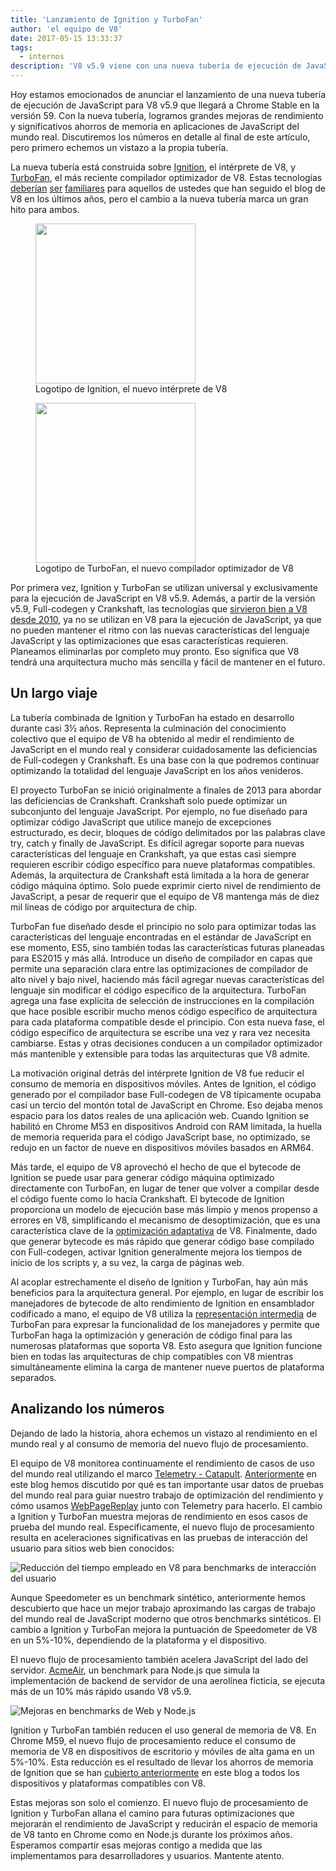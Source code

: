 ```yaml
---
title: 'Lanzamiento de Ignition y TurboFan'
author: 'el equipo de V8'
date: 2017-05-15 13:33:37
tags:
  - internos
description: 'V8 v5.9 viene con una nueva tubería de ejecución de JavaScript, basada en el intérprete Ignition y el compilador optimizador TurboFan.'
---
```

Hoy estamos emocionados de anunciar el lanzamiento de una nueva tubería de ejecución de JavaScript para V8 v5.9 que llegará a Chrome Stable en la versión 59. Con la nueva tubería, logramos grandes mejoras de rendimiento y significativos ahorros de memoria en aplicaciones de JavaScript del mundo real. Discutiremos los números en detalle al final de este artículo, pero primero echemos un vistazo a la propia tubería.

<!--truncate-->
La nueva tubería está construida sobre [Ignition](/docs/ignition), el intérprete de V8, y [TurboFan](/docs/turbofan), el más reciente compilador optimizador de V8. Estas tecnologías [deberían](/blog/turbofan-jit) [ser](/blog/ignition-interpreter) [familiares](/blog/test-the-future) para aquellos de ustedes que han seguido el blog de V8 en los últimos años, pero el cambio a la nueva tubería marca un gran hito para ambos.

<figure>
  <img src="/_img/v8-ignition.svg" width="256" height="256" alt="" loading="lazy"/>
  <figcaption>Logotipo de Ignition, el nuevo intérprete de V8</figcaption>
</figure>

<figure>
  <img src="/_img/v8-turbofan.svg" width="256" height="256" alt="" loading="lazy"/>
  <figcaption>Logotipo de TurboFan, el nuevo compilador optimizador de V8</figcaption>
</figure>

Por primera vez, Ignition y TurboFan se utilizan universal y exclusivamente para la ejecución de JavaScript en V8 v5.9. Además, a partir de la versión v5.9, Full-codegen y Crankshaft, las tecnologías que [sirvieron bien a V8 desde 2010](https://blog.chromium.org/2010/12/new-crankshaft-for-v8.html), ya no se utilizan en V8 para la ejecución de JavaScript, ya que no pueden mantener el ritmo con las nuevas características del lenguaje JavaScript y las optimizaciones que esas características requieren. Planeamos eliminarlas por completo muy pronto. Eso significa que V8 tendrá una arquitectura mucho más sencilla y fácil de mantener en el futuro.

## Un largo viaje

La tubería combinada de Ignition y TurboFan ha estado en desarrollo durante casi 3½ años. Representa la culminación del conocimiento colectivo que el equipo de V8 ha obtenido al medir el rendimiento de JavaScript en el mundo real y considerar cuidadosamente las deficiencias de Full-codegen y Crankshaft. Es una base con la que podremos continuar optimizando la totalidad del lenguaje JavaScript en los años venideros.

El proyecto TurboFan se inició originalmente a finales de 2013 para abordar las deficiencias de Crankshaft. Crankshaft solo puede optimizar un subconjunto del lenguaje JavaScript. Por ejemplo, no fue diseñado para optimizar código JavaScript que utilice manejo de excepciones estructurado, es decir, bloques de código delimitados por las palabras clave try, catch y finally de JavaScript. Es difícil agregar soporte para nuevas características del lenguaje en Crankshaft, ya que estas casi siempre requieren escribir código específico para nueve plataformas compatibles. Además, la arquitectura de Crankshaft está limitada a la hora de generar código máquina óptimo. Solo puede exprimir cierto nivel de rendimiento de JavaScript, a pesar de requerir que el equipo de V8 mantenga más de diez mil líneas de código por arquitectura de chip.

TurboFan fue diseñado desde el principio no solo para optimizar todas las características del lenguaje encontradas en el estándar de JavaScript en ese momento, ES5, sino también todas las características futuras planeadas para ES2015 y más allá. Introduce un diseño de compilador en capas que permite una separación clara entre las optimizaciones de compilador de alto nivel y bajo nivel, haciendo más fácil agregar nuevas características del lenguaje sin modificar el código específico de la arquitectura. TurboFan agrega una fase explícita de selección de instrucciones en la compilación que hace posible escribir mucho menos código específico de arquitectura para cada plataforma compatible desde el principio. Con esta nueva fase, el código específico de arquitectura se escribe una vez y rara vez necesita cambiarse. Estas y otras decisiones conducen a un compilador optimizador más mantenible y extensible para todas las arquitecturas que V8 admite.

La motivación original detrás del intérprete Ignition de V8 fue reducir el consumo de memoria en dispositivos móviles. Antes de Ignition, el código generado por el compilador base Full-codegen de V8 típicamente ocupaba casi un tercio del montón total de JavaScript en Chrome. Eso dejaba menos espacio para los datos reales de una aplicación web. Cuando Ignition se habilitó en Chrome M53 en dispositivos Android con RAM limitada, la huella de memoria requerida para el código JavaScript base, no optimizado, se redujo en un factor de nueve en dispositivos móviles basados en ARM64.

Más tarde, el equipo de V8 aprovechó el hecho de que el bytecode de Ignition se puede usar para generar código máquina optimizado directamente con TurboFan, en lugar de tener que volver a compilar desde el código fuente como lo hacía Crankshaft. El bytecode de Ignition proporciona un modelo de ejecución base más limpio y menos propenso a errores en V8, simplificando el mecanismo de desoptimización, que es una característica clave de la [optimización adaptativa](https://es.wikipedia.org/wiki/Optimización_adaptativa) de V8. Finalmente, dado que generar bytecode es más rápido que generar código base compilado con Full-codegen, activar Ignition generalmente mejora los tiempos de inicio de los scripts y, a su vez, la carga de páginas web.

Al acoplar estrechamente el diseño de Ignition y TurboFan, hay aún más beneficios para la arquitectura general. Por ejemplo, en lugar de escribir los manejadores de bytecode de alto rendimiento de Ignition en ensamblador codificado a mano, el equipo de V8 utiliza la [representación intermedia](https://es.wikipedia.org/wiki/Representación_intermedia) de TurboFan para expresar la funcionalidad de los manejadores y permite que TurboFan haga la optimización y generación de código final para las numerosas plataformas que soporta V8. Esto asegura que Ignition funcione bien en todas las arquitecturas de chip compatibles con V8 mientras simultáneamente elimina la carga de mantener nueve puertos de plataforma separados.

## Analizando los números

Dejando de lado la historia, ahora echemos un vistazo al rendimiento en el mundo real y al consumo de memoria del nuevo flujo de procesamiento.

El equipo de V8 monitorea continuamente el rendimiento de casos de uso del mundo real utilizando el marco [Telemetry - Catapult](https://catapult.gsrc.io/telemetry). [Anteriormente](/blog/real-world-performance) en este blog hemos discutido por qué es tan importante usar datos de pruebas del mundo real para guiar nuestro trabajo de optimización del rendimiento y cómo usamos [WebPageReplay](https://github.com/chromium/web-page-replay) junto con Telemetry para hacerlo. El cambio a Ignition y TurboFan muestra mejoras de rendimiento en esos casos de prueba del mundo real. Específicamente, el nuevo flujo de procesamiento resulta en aceleraciones significativas en las pruebas de interacción del usuario para sitios web bien conocidos:

![Reducción del tiempo empleado en V8 para benchmarks de interacción del usuario](/_img/launching-ignition-and-turbofan/improvements-per-website.png)

Aunque Speedometer es un benchmark sintético, anteriormente hemos descubierto que hace un mejor trabajo aproximando las cargas de trabajo del mundo real de JavaScript moderno que otros benchmarks sintéticos. El cambio a Ignition y TurboFan mejora la puntuación de Speedometer de V8 en un 5%-10%, dependiendo de la plataforma y el dispositivo.

El nuevo flujo de procesamiento también acelera JavaScript del lado del servidor. [AcmeAir](https://github.com/acmeair/acmeair-nodejs), un benchmark para Node.js que simula la implementación de backend de servidor de una aerolínea ficticia, se ejecuta más de un 10% más rápido usando V8 v5.9.

![Mejoras en benchmarks de Web y Node.js](/_img/launching-ignition-and-turbofan/benchmark-scores.png)

Ignition y TurboFan también reducen el uso general de memoria de V8. En Chrome M59, el nuevo flujo de procesamiento reduce el consumo de memoria de V8 en dispositivos de escritorio y móviles de alta gama en un 5%-10%. Esta reducción es el resultado de llevar los ahorros de memoria de Ignition que se han [cubierto anteriormente](/blog/ignition-interpreter) en este blog a todos los dispositivos y plataformas compatibles con V8.

Estas mejoras son solo el comienzo. El nuevo flujo de procesamiento de Ignition y TurboFan allana el camino para futuras optimizaciones que mejorarán el rendimiento de JavaScript y reducirán el espacio de memoria de V8 tanto en Chrome como en Node.js durante los próximos años. Esperamos compartir esas mejoras contigo a medida que las implementamos para desarrolladores y usuarios. Mantente atento.
